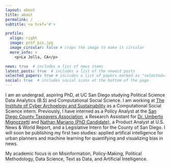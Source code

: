 ```yaml
---
layout: about
title: about
permalink: /
subtitle: <a href='#'>

profile:
  align: right
  image: prof_pic.jpg
  image_circular: false # crops the image to make it circular
  more_info: >
    <p>La Jolla, CA</p>

news: true  # includes a list of news items
latest_posts: true  # includes a list of the newest posts
selected_papers: true # includes a list of papers marked as "selected={true}"
social: true  # includes social icons at the bottom of the page
---
```


I am an undergrad, aspiring PhD, at UC San Diego studying Political Science Data Analytics (B.S) and Computational Social Science. I am working at [The Institute of Cyber Archoelogy and Sustainability](http://ccas.ucsd.edu/) as a Computational Social Science intern. Previously, I have interned as a Policy Analyst at the [San Diego County Taxpayers Association](https://www.sdcta.org/), a Research Assistant for [Dr. Umberto Mignozzetti](https://polisci.ucsd.edu/people/faculty/faculty-directory/currently-active-faculty/mignozzetti-profile.html) and [Nathan Mariano (PhD Candidate)](https://polisci.ucsd.edu/grad/current-students/index.html), a Product Analyst at U.S. News & World Report, and a Legislative Intern for the County of San Diego. I will soon be publishing my first two studies: applied artifical intelligence for urban planners and machine learning for quantifying and visualizing bias in news.

My academic focus is on Misinformation, Policy-Making, Political Methodology, Data Science, Text as Data, and Artificial Intelligence.

